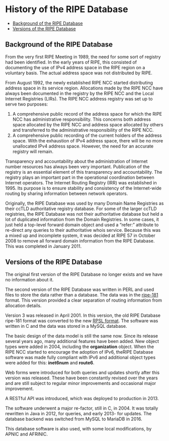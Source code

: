 # History of the RIPE Database

* [Background of the RIPE Database](./02-History-of-the-RIPE-Database.md#background-of-the-ripe-database)
* [Versions of the RIPE Database](./02-History-of-the-RIPE-Database.md#versions-of-the-ripe-database)



## Background of the RIPE Database

From the very first RIPE Meeting in 1989, the need for some sort of registry had been identified. In the early years of RIPE, this consisted of documenting the use of IPv4 address space in the RIPE region on a voluntary basis. The actual address space was not distributed by RIPE.

From August 1992, the newly established RIPE NCC started distributing address space in its service region. Allocations made by the RIPE NCC have always been documented in the registry by the RIPE NCC and the Local Internet Registries (LIRs).
The RIPE NCC address registry was set up to serve two purposes:

1. A comprehensive public record of the address space for which the RIPE NCC has administrative responsibility. This concerns both address space allocated by the RIPE NCC and address space allocated by others and transferred to the administrative responsibility of the RIPE NCC.
1. A comprehensive public recording of the current holders of the address space. With the exhaustion of IPv4 address space, there will be no more unallocated IPv4 address space. However, the need for an accurate registry will remain.

Transparency and accountability about the administration of Internet number resources has always been very important. Publication of the registry is an essential element of this transparency and accountability.
The registry plays an important part in the operational coordination between Internet operators.
The Internet Routing Registry (IRR) was established in 1995. Its purpose is to ensure stability and consistency of the Internet-wide routing by sharing information between network operators.

Originally, the RIPE Database was used by many Domain Name Registries as their ccTLD authoritative registry database. For some of the larger ccTLD registries, the RIPE Database was not their authoritative database but held a lot of duplicated information from the Domain Registries. In some cases, it just held a top-level forward domain object and used a “refer:” attribute to re-direct any queries to their authoritative whois service. Because this was a mixed up and incomplete system, it was decided at RIPE 57 in October 2008 to remove all forward domain information from the RIPE Database. This was completed in January 2011.



## Versions of the RIPE Database

The original first version of the RIPE Database no longer exists and we have no information about it.

The second version of the RIPE Database was written in PERL and used files to store the data rather than a database. The data was in the [ripe-181](https://www.ripe.net/ripe/docs/ripe-181) format. This version provided a clear separation of routing information from allocation details.

Version 3 was released in April 2001. In this version, the old RIPE Database ripe-181 format was converted to the new [RPSL format](https://datatracker.ietf.org/doc/html/rfc2622). The software was written in C and the data was stored in a MySQL database.

The basic design of the data model is still the same now. Since its release several years ago, many additional features have been added. New object types were added in 2004, including the **organization** object. When the RIPE NCC started to encourage the adoption of IPv6, theRIPE Database software was made fully compliant with IPv6 and additional object types were added for this: **inet6num** and **route6**.

Web forms were introduced for both queries and updates shortly after this version was released. These have been constantly revised over the years and are still subject to regular minor improvements and occasional major improvement.

A RESTful API was introduced, which was deployed to production in 2013.

The software underwent a major re-factor, still in C, in 2004. It was totally rewritten in Java in 2012, for queries, and early 2013- for updates. The database backend was switched from MySQL to MariaDB in 2016.

This database software is also used, with some local modifications, by APNIC and AFRINIC.